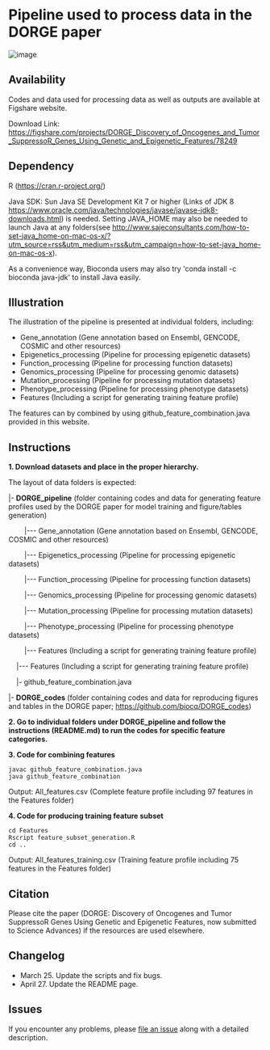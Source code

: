 # Pipeline used to process data in the DORGE paper
![image](https://github.com/biocq/DORGE/blob/master/DORGE_logo.svg)


## Availability
Codes and data used for processing data as well as outputs are available at Figshare website.

Download Link: https://figshare.com/projects/DORGE_Discovery_of_Oncogenes_and_Tumor_SuppressoR_Genes_Using_Genetic_and_Epigenetic_Features/78249

## Dependency

R (https://cran.r-project.org/)

Java SDK: Sun Java SE Development Kit 7 or higher (Links of JDK 8 https://www.oracle.com/java/technologies/javase/javase-jdk8-downloads.html) is needed. Setting JAVA_HOME may also be needed to launch Java at any folders(see http://www.sajeconsultants.com/how-to-set-java_home-on-mac-os-x/?utm_source=rss&utm_medium=rss&utm_campaign=how-to-set-java_home-on-mac-os-x).

As a convenience way, Bioconda users may also try 'conda install -c bioconda java-jdk' to install Java easily.


## Illustration
The illustration of the pipeline is presented at individual folders, including:

*  Gene_annotation (Gene annotation based on Ensembl, GENCODE, COSMIC and other resources)
*  Epigenetics_processing (Pipeline for processing epigenetic datasets)
*  Function_processing (Pipeline for processing function datasets)
*  Genomics_processing (Pipeline for processing genomic datasets)
*  Mutation_processing (Pipeline for processing mutation datasets)
*  Phenotype_processing (Pipeline for processing phenotype datasets)
*  Features (Including a script for generating training feature profile)


The features can by combined by using github_feature_combination.java provided in this website.

## Instructions

**1. Download datasets and place in the proper hierarchy.**

The layout of data folders is expected:

|- **DORGE_pipeline** (folder containing codes and data for generating feature profiles used by the DORGE paper for model training and figure/tables generation)

&nbsp;&nbsp;&nbsp;&nbsp;&nbsp;&nbsp;&nbsp;&nbsp;|--- Gene_annotation (Gene annotation based on Ensembl, GENCODE, COSMIC and other resources)

&nbsp;&nbsp;&nbsp;&nbsp;&nbsp;&nbsp;&nbsp;&nbsp;|--- Epigenetics_processing (Pipeline for processing epigenetic datasets)

&nbsp;&nbsp;&nbsp;&nbsp;&nbsp;&nbsp;&nbsp;&nbsp;|--- Function_processing (Pipeline for processing function datasets)

&nbsp;&nbsp;&nbsp;&nbsp;&nbsp;&nbsp;&nbsp;&nbsp;|--- Genomics_processing (Pipeline for processing genomic datasets)

&nbsp;&nbsp;&nbsp;&nbsp;&nbsp;&nbsp;&nbsp;&nbsp;|--- Mutation_processing (Pipeline for processing mutation datasets)

&nbsp;&nbsp;&nbsp;&nbsp;&nbsp;&nbsp;&nbsp;&nbsp;|--- Phenotype_processing (Pipeline for processing phenotype datasets)
  
&nbsp;&nbsp;&nbsp;&nbsp;&nbsp;&nbsp;&nbsp;&nbsp;|--- Features (Including a script for generating training feature profile)

&nbsp;&nbsp;&nbsp;&nbsp;|--- Features (Including a script for generating training feature profile)

&nbsp;&nbsp;&nbsp;&nbsp;|- github_feature_combination.java

|- **DORGE_codes** (folder containing codes and data for reproducing figures and tables in the DORGE paper; https://github.com/biocq/DORGE_codes)


**2. Go to individual folders under DORGE_pipeline and follow the instructions (README.md) to run the codes for specific feature categories.**

**3. Code for combining features**
```
javac github_feature_combination.java
java github_feature_combination
```

Output: All_features.csv (Complete feature profile including 97 features in the Features folder)

**4. Code for producing training feature subset**
```
cd Features
Rscript feature_subset_generation.R
cd ..
```

Output: All_features_training.csv (Training feature profile including 75 features in the Features folder)

## Citation

Please cite the paper (DORGE: Discovery of Oncogenes and Tumor SuppressoR Genes Using Genetic and Epigenetic Features, now submitted to Science Advances) if the resources are used elsewhere.


## Changelog
*  March 25. Update the scripts and fix bugs.
*  April 27. Update the README page.

## Issues

If you encounter any problems, please [file an issue](https://github.com/biocq/DORGE_pipeline/issues) along with a detailed description.
